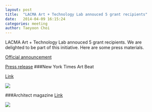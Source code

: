 ```yaml
---
layout: post
title:  "LACMA Art + Technology Lab annouced 5 grant recipients"
date:   2014-04-09 16:15:24
categories: meeting
author: Taeyoon Choi
---
```

LACMA Art + Technology Lab annouced 5 grant recipients. We are delighted to be part of this initiative. Here are some press materials.

<a href="http://lacma.wordpress.com/2014/04/09/announcing-art-technology-lab-artist-grant-awards/">Official announcement</a>

<a href="http://www.lacma.org/sites/default/files/LACMAGrantRecipientAnnouncementRelease.pdf"> Press release</a>
###New York Times Art Beat

<a href="http://artsbeat.blogs.nytimes.com/2014/04/09/los-angeles-museum-grants-to-promote-art-and-technology/">Link</a>  

<img src="https://farm8.staticflickr.com/7352/14025203315_581167792f_z.jpg">


###Architect magazine
<a href="http://www.architectmagazine.com/arts-and-culture/lacma-selects-five-recipients-for-its-inaugural-art--technology-lab-grant-awards_o.aspx">Link</a>

<img src="https://farm6.staticflickr.com/5533/14025202525_9c58f9122b_z.jpg">
